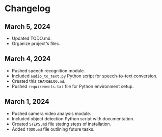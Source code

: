 # Changelog

## March 5, 2024
- Updated TODO.md.
- Organize project's files.


## March 4, 2024
- Pushed speech recognition module.
- Included `audio_to_text.py` Python script for speech-to-text conversion.
- Created this `CHANGELOG.md`.
- Pushed `requirements.txt` file for Python environment setup.

## March 1, 2024
- Pushed camera video analysis module.
- Included object detection Python script with documentation.
- Created `STEPS.md` file stating steps of installation.
- Added `TODO.md` file outlining future tasks.

